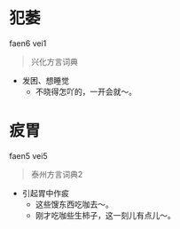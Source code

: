 # 犯萎
faen6 vei1
> 兴化方言词典
- 发困、想睡觉
  - 不晓得怎吖的，一开会就～。

# 㽹胃
faen5 vei5
> 泰州方言词典2
- 引起胃中作㽹
  - 这些馊东西吃咖去～。
  - 刚才吃咖些生柿子，这一刻儿有点儿～。
